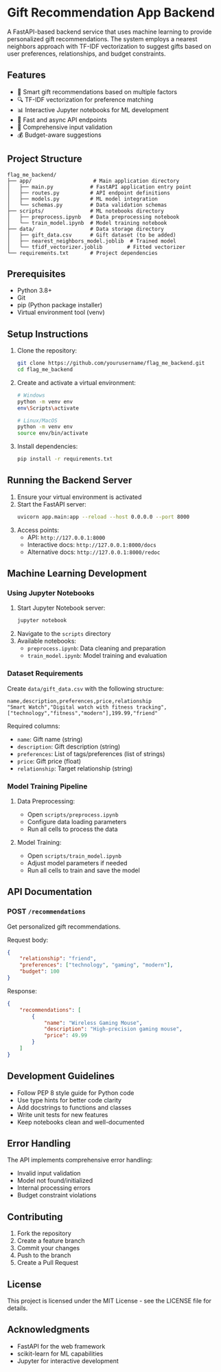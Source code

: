 # Gift Recommendation App Backend

A FastAPI-based backend service that uses machine learning to provide personalized gift recommendations. The system employs a nearest neighbors approach with TF-IDF vectorization to suggest gifts based on user preferences, relationships, and budget constraints.

## Features

- 🎁 Smart gift recommendations based on multiple factors
- 🔍 TF-IDF vectorization for preference matching
- 📊 Interactive Jupyter notebooks for ML development
- 🚀 Fast and async API endpoints
- 📝 Comprehensive input validation
- 💰 Budget-aware suggestions

## Project Structure

```
flag_me_backend/
├── app/                    # Main application directory
│   ├── main.py            # FastAPI application entry point
│   ├── routes.py          # API endpoint definitions
│   ├── models.py          # ML model integration
│   └── schemas.py         # Data validation schemas
├── scripts/               # ML notebooks directory
│   ├── preprocess.ipynb   # Data preprocessing notebook
│   └── train_model.ipynb  # Model training notebook
├── data/                  # Data storage directory
│   ├── gift_data.csv      # Gift dataset (to be added)
│   ├── nearest_neighbors_model.joblib  # Trained model
│   └── tfidf_vectorizer.joblib        # Fitted vectorizer
└── requirements.txt       # Project dependencies
```

## Prerequisites

- Python 3.8+
- Git
- pip (Python package installer)
- Virtual environment tool (venv)

## Setup Instructions

1. Clone the repository:
   ```bash
   git clone https://github.com/yourusername/flag_me_backend.git
   cd flag_me_backend
   ```

2. Create and activate a virtual environment:
   ```bash
   # Windows
   python -m venv env
   env\Scripts\activate

   # Linux/MacOS
   python -m venv env
   source env/bin/activate
   ```

3. Install dependencies:
   ```bash
   pip install -r requirements.txt
   ```

## Running the Backend Server

1. Ensure your virtual environment is activated
2. Start the FastAPI server:
   ```bash
   uvicorn app.main:app --reload --host 0.0.0.0 --port 8000
   ```
3. Access points:
   - API: `http://127.0.0.1:8000`
   - Interactive docs: `http://127.0.0.1:8000/docs`
   - Alternative docs: `http://127.0.0.1:8000/redoc`

## Machine Learning Development

### Using Jupyter Notebooks

1. Start Jupyter Notebook server:
   ```bash
   jupyter notebook
   ```
2. Navigate to the `scripts` directory
3. Available notebooks:
   - `preprocess.ipynb`: Data cleaning and preparation
   - `train_model.ipynb`: Model training and evaluation

### Dataset Requirements

Create `data/gift_data.csv` with the following structure:
```csv
name,description,preferences,price,relationship
"Smart Watch","Digital watch with fitness tracking",["technology","fitness","modern"],199.99,"friend"
```

Required columns:
- `name`: Gift name (string)
- `description`: Gift description (string)
- `preferences`: List of tags/preferences (list of strings)
- `price`: Gift price (float)
- `relationship`: Target relationship (string)

### Model Training Pipeline

1. Data Preprocessing:
   - Open `scripts/preprocess.ipynb`
   - Configure data loading parameters
   - Run all cells to process the data

2. Model Training:
   - Open `scripts/train_model.ipynb`
   - Adjust model parameters if needed
   - Run all cells to train and save the model

## API Documentation

### POST `/recommendations`

Get personalized gift recommendations.

Request body:
```json
{
    "relationship": "friend",
    "preferences": ["technology", "gaming", "modern"],
    "budget": 100
}
```

Response:
```json
{
    "recommendations": [
        {
            "name": "Wireless Gaming Mouse",
            "description": "High-precision gaming mouse",
            "price": 49.99
        }
    ]
}
```

## Development Guidelines

- Follow PEP 8 style guide for Python code
- Use type hints for better code clarity
- Add docstrings to functions and classes
- Write unit tests for new features
- Keep notebooks clean and well-documented

## Error Handling

The API implements comprehensive error handling:
- Invalid input validation
- Model not found/initialized
- Internal processing errors
- Budget constraint violations

## Contributing

1. Fork the repository
2. Create a feature branch
3. Commit your changes
4. Push to the branch
5. Create a Pull Request

## License

This project is licensed under the MIT License - see the LICENSE file for details.

## Acknowledgments

- FastAPI for the web framework
- scikit-learn for ML capabilities
- Jupyter for interactive development